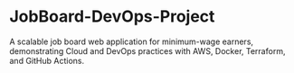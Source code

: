 # JobBoard-DevOps-Project
A scalable job board web application for minimum-wage earners, demonstrating Cloud and DevOps practices with AWS, Docker, Terraform, and GitHub Actions.
